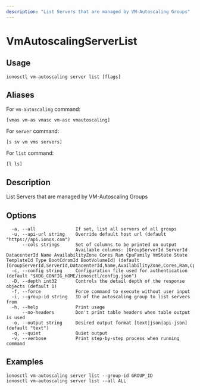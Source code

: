 ```yaml
---
description: "List Servers that are managed by VM-Autoscaling Groups"
---
```


# VmAutoscalingServerList

## Usage

```text
ionosctl vm-autoscaling server list [flags]
```

## Aliases

For `vm-autoscaling` command:

```text
[vmas vm-as vmasc vm-asc vmautoscaling]
```

For `server` command:

```text
[s sv vm vms servers]
```

For `list` command:

```text
[l ls]
```

## Description

List Servers that are managed by VM-Autoscaling Groups

## Options

```text
  -a, --all               If set, list all servers of all groups
  -u, --api-url string    Override default host url (default "https://api.ionos.com")
      --cols strings      Set of columns to be printed on output 
                          Available columns: [GroupServerId ServerId DatacenterId Name AvailabilityZone Cores Ram CpuFamily VmState State TemplateId Type BootCdromId BootVolumeId] (default [GroupServerId,ServerId,DatacenterId,Name,AvailabilityZone,Cores,Ram,CpuFamily,VmState,State,TemplateId,Type,BootCdromId,BootVolumeId])
  -c, --config string     Configuration file used for authentication (default "$XDG_CONFIG_HOME/ionosctl/config.json")
  -D, --depth int32       Controls the detail depth of the response objects (default 1)
  -f, --force             Force command to execute without user input
  -i, --group-id string   ID of the autoscaling group to list servers from
  -h, --help              Print usage
      --no-headers        Don't print table headers when table output is used
  -o, --output string     Desired output format [text|json|api-json] (default "text")
  -q, --quiet             Quiet output
  -v, --verbose           Print step-by-step process when running command
```

## Examples

```text
ionosctl vm-autoscaling server list --group-id GROUP_ID
ionosctl vm-autoscaling server list --all ALL
```

